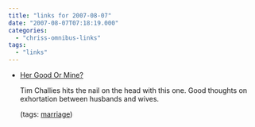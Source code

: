 ```yaml
---
title: "links for 2007-08-07"
date: "2007-08-07T07:18:19.000"
categories: 
  - "chriss-omnibus-links"
tags: 
  - "links"
---
```


- [Her Good Or Mine?](http://feeds.feedburner.com/~r/challies/XhEt/~3/141238820/ive-been-thinking-about-this.php)
    
    Tim Challies hits the nail on the head with this one. Good thoughts on exhortation between husbands and wives.
    
    (tags: [marriage](http://del.icio.us/hubbsc/marriage))
